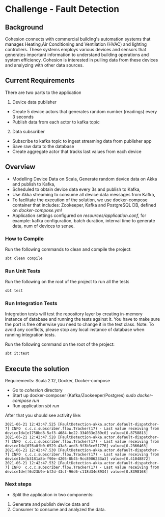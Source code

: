 # Challenge - Fault Detection

## Background

Cohesion connects with commercial building's automation systems that manages Heating,Air Conditioning and
Ventilation (HVAC) and lighting controllers. These systems employs various devices and sensors that generates
important information to understand building operations and system efficiency. Cohesion is interested in pulling
data from these devices and analyzing with other data sources.


## Current Requirements

There are two parts to the application

1. Device data publisher
+ Create 5 device actors that generates random number (readings) every 3 seconds
+ Publish data from each actor to kafka topic
   
2. Data subscriber
+ Subscribe to kafka topic to ingest streaming data from publisher app
+ Save raw data to the database
+ Create aggregate actor that tracks last values from each device

## Overview

+ Modelling Device Data on Scala, Generate random device data on Akka and publish to Kafka,
+ Scheduled to obtain device data every 3s and publish to Kafka,
+ Use Akka streaming to consume all device data messages from Kafka,
+ To facilitate the execution of the solution, we use docker-compose container that includes: Zookeeper, Kafka and PostgreSQL DB, defined on *docker-compose.yml*
+ Application settings configured on *resources/application.conf*, for example: kafka configuration, batch duration, interval time to generate data, num of devices to sense.

### How to Compile

Run the following commands to clean and compile the project:
```bash
sbt clean compile
```

### Run Unit Tests

Run the following on the root of the project to run all the tests
```bash
sbt test
```

### Run Integration Tests
Integration tests will test the repository layer by creating in-memory instance of database and
running the tests against it. You have to make sure the port is free otherwise you need to change
it in the test class.
Note: To avoid any conflicts, please stop any local instance of database when running integration tests.

Run the following command on the root of the project:
```bash
sbt it:test
```

## Execute the solution

Requirements: Scala 2.12, Docker, Docker-compose

+ Go to *cohesion* directory
+ Start up docker-composer (Kafka/Zookeeper/Postgres) *sudo docker-compose run*
+ Run application *sbt run*

After that you should see activity like:

```
2021-06-21 12:42:47.525 [FaultDetection-akka.actor.default-dispatcher-7] INFO  c.c.c.subscriber.flow.Tracker(17) - Last value receiving from deviceId=[e1750bd8-5af3-4684-be22-334033e289c0] value=[0.8758813]
2021-06-21 12:42:47.528 [FaultDetection-akka.actor.default-dispatcher-7] INFO  c.c.c.subscriber.flow.Tracker(17) - Last value receiving from deviceId=[076a0fb0-6529-43a3-aed3-9f3b3ce51776] value=[0.2366463]
2021-06-21 12:42:47.530 [FaultDetection-akka.actor.default-dispatcher-7] INFO  c.c.c.subscriber.flow.Tracker(17) - Last value receiving from deviceId=[b3181a8b-f90e-4205-8b45-9cc8906233a3] value=[0.41048872]
2021-06-21 12:42:47.532 [FaultDetection-akka.actor.default-dispatcher-7] INFO  c.c.c.subscriber.flow.Tracker(17) - Last value receiving from deviceId=[f6d23b9e-bf2d-43cf-96d6-c118d34e8934] value=[0.8398168]
```

### Next steps

+ Split the application in two components:
1. Generate and publish device data and
2. Consumer to consume and analyzed the data.
